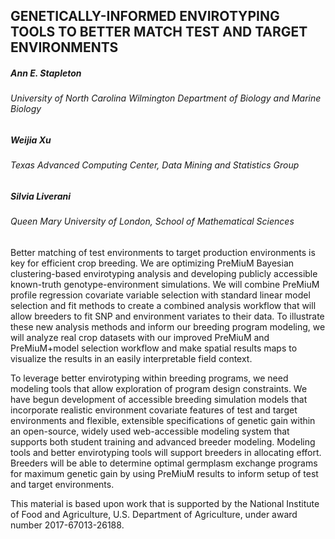 
## GENETICALLY-INFORMED ENVIROTYPING TOOLS TO BETTER MATCH TEST AND TARGET ENVIRONMENTS

##### Ann E. Stapleton
###### University of North Carolina Wilmington Department of Biology and Marine Biology
##### Weijia Xu
###### Texas Advanced Computing Center, Data Mining and Statistics Group
##### Silvia Liverani
###### Queen Mary University of London, School of Mathematical Sciences

 
Better matching of test environments to target production environments is key for efficient crop breeding.  We are optimizing PreMiuM Bayesian clustering-based envirotyping analysis and developing publicly accessible known-truth genotype-environment simulations.  We will combine PreMiuM profile regression covariate variable selection with standard linear model selection and fit methods to create a combined analysis workflow that will allow breeders to fit SNP and environment variates to their data.  To illustrate these new analysis methods and inform our breeding program modeling, we will analyze real crop datasets with our improved PreMiuM and PreMiuM+model selection workflow and make spatial results maps to visualize the results in an easily interpretable field context.
 
To leverage better envirotyping within breeding programs, we need modeling tools that allow exploration of program design constraints.  We have begun development of accessible breeding simulation models that incorporate realistic environment covariate features of test and target environments and flexible, extensible specifications of genetic gain within an open-source, widely used web-accessible modeling system that supports both student training and advanced breeder modeling.  Modeling tools and better envirotyping tools will support breeders in allocating effort.  Breeders will be able to determine optimal germplasm exchange programs for maximum genetic gain by using PreMiuM results to inform setup of test and target environments. 
 
This material is based upon work that is supported by the National Institute of Food and Agriculture, U.S. Department of Agriculture, under award number 2017-67013-26188.

